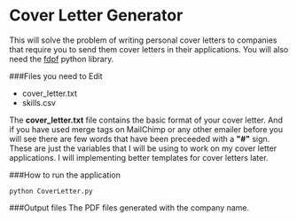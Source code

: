 Cover Letter Generator
======================
This will solve the problem of writing personal cover letters to companies that require you to send them cover letters in their applications. You will also need the [fdpf](https://code.google.com/p/pyfpdf/) python library.

###Files you need to Edit

+ cover_letter.txt
+ skills.csv

The __cover_letter.txt__ file contains the basic format of your cover letter. And if you have used merge tags on MailChimp or any other emailer before you will see there are few words that have been preceeded with a __"#"__ sign. These are just the variables that I will be using to work on my cover letter applications. I will implementing better templates for cover letters later. 

###How to run the application


    python CoverLetter.py


###Output files
The PDF files generated with the company name.
